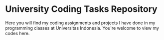 # University Coding Tasks Repository

Here you will find my coding assignments and projects I have done in my programming classes at Universitas Indonesia.
You're welcome to view my codes here.


